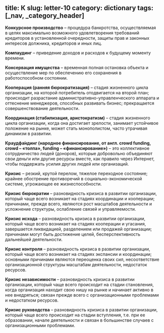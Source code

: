 title: К
slug: letter-10
category: dictionary
tags: [_nav, _category_header]
---

**Конкурсное производство** – процедура банкротства, осуществляемая в целях максимально возможного удовлетворения требований кредиторов в установленной очередности, защиты прав и законных интересов должника, кредиторов и иных лиц.

**Компаудинг** – приведение доходов и расходов к будущему моменту времени. 

**Консервация имущества** – временная полная остановка объекта и осуществление мер по обеспечению его сохранения в работоспособном состоянии.

**Кооперация (ранняя бюрократизация)** – стадия жизненного цикла организации, на которой потребитель отодвигается на второй план; происходит разрастание административно-управленческого аппарата и оттеснение менеджеров, способных развивать бизнес; прекращается совершенствование деятельности.

**Координация (стабилизация, аристократизм)** – стадия жизненного цикла организации, когда она достигает зрелости, занимает устойчивое положение на рынке, может стать монополистом, часто утрачивая динамизм в развитии.

**Краудфа́ндинг (народное финансирование, от англ. сrowd funding, сrowd – «толпа», funding – «финансирование»)** – это коллективное сотрудничество людей (доноров), которые добровольно объединяют свои деньги или другие ресурсы вместе, как правило через Интернет, чтобы поддержать усилия других людей или организаций.

**Кризис** – резкий, крутой перелом, тяжелое переходное состояние; крайнее обострение противоречий в социально-экономической системе, угрожающее ее жизнеспособности.

**Кризис бюрократии** – разновидность кризиса в развитии организации, который чаще всего возникает на стадиях координации и кооперации; причинами, прежде всего, являются рост масштабов деятельности и усложнение структуры, ослабление связей и управляемости.

**Кризис исхода** – разновидность кризиса в развитии организации, который чаще всего возникает на стадиях кооперации и угасания, завершается ликвидацией, разделением или продажей организации; причинами могут быть достижение целей, бесперспективность дальнейшей деятельности.

**Кризис контроля** – разновидность кризиса в развитии организации, который чаще всего возникает на стадиях экспансии и координации; основными причинами являются переоценка своих сил, несоответствие организационной структуры масштабам деятельности, недостаток ресурсов. 

**Кризис независимости** – разновидность кризиса в развитии организации, который чаще всего происходит на стадии становления, когда организация находит свою нишу на рынке и начинает активно в нее внедряться; связан прежде всего с организационными проблемами и недостатком ресурсов.

**Кризис руководства** – разновидность кризиса в развитии организации, который чаще всего происходит на стадии вступления, т.е. при ее образовании, начале деятельности и связан в большинстве случаев с организационными проблемами.

